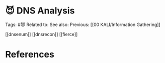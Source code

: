 # 😈 DNS Analysis

Tags: #😈
Related to: 
See also: 
Previous: [[00 KALI/Information Gathering]]

[[dnsenum]]
[[dnsrecon]]
[[fierce]]

# References